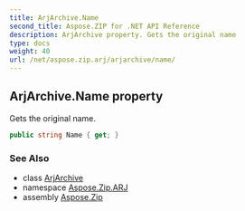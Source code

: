 ```yaml
---
title: ArjArchive.Name
second_title: Aspose.ZIP for .NET API Reference
description: ArjArchive property. Gets the original name
type: docs
weight: 40
url: /net/aspose.zip.arj/arjarchive/name/
---
```

## ArjArchive.Name property

Gets the original name.

```csharp
public string Name { get; }
```

### See Also

* class [ArjArchive](../)
* namespace [Aspose.Zip.ARJ](../../arjarchive/)
* assembly [Aspose.Zip](../../../)


